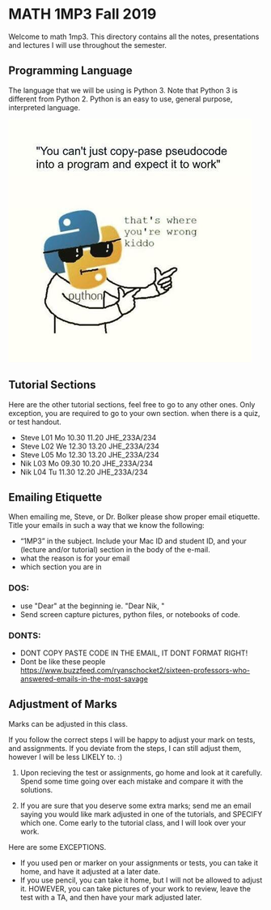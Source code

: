 # MATH 1MP3 Fall 2019 

Welcome to math 1mp3. This directory contains all the notes, presentations and lectures I will use throughout the semester. 


## Programming Language 

The language that we will be using is Python 3. Note that Python 3 is different from Python 2. Python is an easy to use, general purpose, interpreted language. 

![](meme.jpg)

## Tutorial Sections 

Here are the other tutorial sections, feel free to go to any other ones. 
Only exception, you are required to go to your own section. when there is a quiz, or test handout.

- Steve  L01      Mo      10.30   11.20   JHE_233A/234
- Steve  L02      We      12.30   13.20   JHE_233A/234
- Steve  L05      Mo      12.30   13.20   JHE_233A/234
- Nik    L03      Mo      09.30   10.20   JHE_233A/234
- Nik    L04      Tu      11.30   12.20   JHE_233A/234

## Emailing Etiquette

When emailing me, Steve, or Dr. Bolker please show proper email etiquette. Title your emails in such a way that we know the following: 

- “1MP3” in the subject. Include your Mac ID and student ID, and your (lecture and/or tutorial) section in the body of the e-mail.
- what the reason is for your email 
- which section you are in


### DOS:
- use "Dear" at the beginning ie. "Dear Nik, " 
- Send screen capture pictures, python files, or notebooks of code. 

### DONTS: 
- DONT COPY PASTE CODE IN THE EMAIL, IT DONT FORMAT RIGHT!
-  Dont be like these people https://www.buzzfeed.com/ryanschocket2/sixteen-professors-who-answered-emails-in-the-most-savage


## Adjustment of Marks 

Marks can be adjusted in this class. 

If you follow the correct steps I will be happy to adjust your mark on tests, and assignments. If you deviate from the steps, I can still adjust them, however I will be less LIKELY to. :) 

1. Upon recieving the test or assignments, go home and look at it carefully. Spend some time going over each mistake and compare it with the solutions. 

2. If you are sure that you deserve some extra marks; send me an email saying you would like mark adjusted  in one of the tutorials, and SPECIFY which one. Come early to the tutorial class, and I will look over your work. 

Here are some EXCEPTIONS. 
- If you used pen or marker on your assignments or tests, you can take it home, and have it adjusted at a later date. 
- If you use pencil, you can take it home, but I will not be allowed to adjust it. HOWEVER, you can take pictures of your work to review, leave the test with a TA, and then have your mark adjusted later. 
